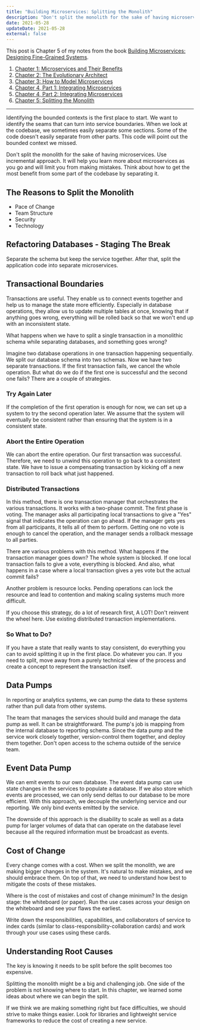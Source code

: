 ```yaml
---
title: "Building Microservices: Splitting the Monolith"
description: "Don't split the monolith for the sake of having microservices. Use incremental approach."
date: 2021-05-28
updateDate: 2021-05-28
external: false
---
```


This post is Chapter 5 of my notes from the book [Building Microservices: Designing Fine-Grained Systems](https://samnewman.io/books/building_microservices/).

1. [Chapter 1: Microservices and Their Benefits](/books/microservices-and-their-benefits/)
2. [Chapter 2: The Evolutionary Architect](/books/the-evolutionary-architect/)
3. [Chapter 3: How to Model Microservices](/books/how-to-model-microservices/)
4. [Chapter 4, Part 1: Integrating Microservices](/books/integrating-microservices-part-1/)
5. [Chapter 4, Part 2: Integrating Microservices](/books/integrating-microservices-part-2/)
6. [Chapter 5: Splitting the Monolith](/books/splitting-the-monolith/)

---

Identifying the bounded contexts is the first place to start. We want to identify the seams that can turn into service boundaries. When we look at the codebase, we sometimes easily separate some sections. Some of the code doesn't easily separate from other parts. This code will point out the bounded context we missed.

Don't split the monolith for the sake of having microservices. Use incremental approach. It will help you learn more about microservices as you go and will limit you from making mistakes. Think about how to get the most benefit from some part of the codebase by separating it.

## The Reasons to Split the Monolith

- Pace of Change
- Team Structure
- Security
- Technology

## Refactoring Databases - Staging The Break

Separate the schema but keep the service together. After that, split the application code into separate microservices.

## Transactional Boundaries

Transactions are useful. They enable us to connect events together and help us to manage the state more efficiently. Especially in database operations, they allow us to update multiple tables at once, knowing that if anything goes wrong, everything will be rolled back so that we won't end up with an inconsistent state.

What happens when we have to split a single transaction in a monolithic schema while separating databases, and something goes wrong?

Imagine two database operations in one transaction happening sequentially. We split our database schema into two schemas. Now we have two separate transactions. If the first transaction fails, we cancel the whole operation. But what do we do if the first one is successful and the second one fails? There are a couple of strategies.

### Try Again Later

If the completion of the first operation is enough for now, we can set up a system to try the second operation later. We assume that the system will eventually be consistent rather than ensuring that the system is in a consistent state.

### Abort the Entire Operation

We can abort the entire operation. Our first transaction was successful. Therefore, we need to unwind this operation to go back to a consistent state. We have to issue a compensating transaction by kicking off a new transaction to roll back what just happened.

### Distributed Transactions

In this method, there is one transaction manager that orchestrates the various transactions. It works with a two-phase commit. The first phase is voting. The manager asks all participating local transactions to give a "Yes" signal that indicates the operation can go ahead. If the manager gets yes from all participants, it tells all of them to perform. Getting one no vote is enough to cancel the operation, and the manager sends a rollback message to all parties.

There are various problems with this method. What happens if the transaction manager goes down? The whole system is blocked. If one local transaction fails to give a vote, everything is blocked. And also, what happens in a case where a local transaction gives a yes vote but the actual commit fails?

Another problem is resource locks. Pending operations can lock the resource and lead to contention and making scaling systems much more difficult.

If you choose this strategy, do a lot of research first, A LOT! Don't reinvent the wheel here. Use existing distributed transaction implementations.

### So What to Do?

If you have a state that really wants to stay consistent, do everything you can to avoid splitting it up in the first place. Do whatever you can. If you need to split, move away from a purely technical view of the process and create a concept to represent the transaction itself.

## Data Pumps

In reporting or analytics systems, we can pump the data to these systems rather than pull data from other systems.

The team that manages the services should build and manage the data pump as well. It can be straightforward. The pump's job is mapping from the internal database to reporting schema. Since the data pump and the service work closely together, version-control them together, and deploy them together. Don't open access to the schema outside of the service team.

## Event Data Pump

We can emit events to our own database. The event data pump can use state changes in the services to populate a database. If we also store which events are processed, we can only send deltas to our database to be more efficient. With this approach, we decouple the underlying service and our reporting. We only bind events emitted by the service.

The downside of this approach is the disability to scale as well as a data pump for larger volumes of data that can operate on the database level because all the required information must be broadcast as events.

## Cost of Change

Every change comes with a cost. When we split the monolith, we are making bigger changes in the system. It's natural to make mistakes, and we should embrace them. On top of that, we need to understand how best to mitigate the costs of these mistakes.

Where is the cost of mistakes and cost of change minimum? In the design stage: the whiteboard (or paper). Run the use cases across your design on the whiteboard and see your flaws the earliest.

Write down the responsibilities, capabilities, and collaborators of service to index cards (similar to class-responsibility-collaboration cards) and work through your use cases using these cards.

## Understanding Root Causes

The key is knowing it needs to be split before the split becomes too expensive.

Splitting the monolith might be a big and challenging job. One side of the problem is not knowing where to start. In this chapter, we learned some ideas about where we can begin the split.

If we think we are making something right but face difficulties, we should strive to make things easier. Look for libraries and lightweight service frameworks to reduce the cost of creating a new service.
